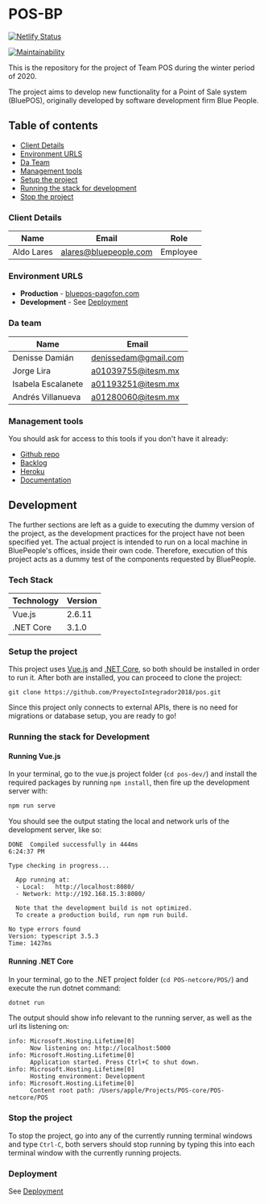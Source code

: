 # POS-BP
[![Netlify Status](https://api.netlify.com/api/v1/badges/036fde6b-1c8b-4567-a121-93b5ddddcfdf/deploy-status)](https://app.netlify.com/sites/bluepos-pagofon/deploys)

[![Maintainability](https://api.codeclimate.com/v1/badges/79c4af4b32334d6d1699/maintainability)](https://codeclimate.com/github/ProyectoIntegrador2018/pos/maintainability)

This is the repository for the project of Team POS during the winter period of 2020.

The project aims to develop new functionality for a Point of Sale system (BluePOS), originally developed by software development firm Blue People.

## Table of contents

* [Client Details](#client-details)
* [Environment URLS](#environment-urls)
* [Da Team](#da-team)
* [Management tools](#management-tools)
* [Setup the project](#setup-the-project)
* [Running the stack for development](#running-the-stack-for-development)
* [Stop the project](#stop-the-project)


### Client Details

| Name               | Email             | Role |
| ------------------ | ----------------- | ---- |
| Aldo Lares | alares@bluepeople.com | Employee  |


### Environment URLS

* **Production** - [bluepos-pagofon.com](https://bluepos-pagofon.netlify.com/)
* **Development** - See [Deployment](DEPLOYMENT.md)

### Da team

| Name           | Email             |
| -------------- | ----------------- |
|Denisse Damián  | denissedam@gmail.com 
|Jorge Lira      | a01039755@itesm.mx
|Isabela Escalanete |a01193251@itesm.mx
|Andrés Villanueva |a01280060@itesm.mx

### Management tools

You should ask for access to this tools if you don't have it already:

* [Github repo](https://github.com/ProyectoIntegrador2018/pos)
* [Backlog](https://github.com/ProyectoIntegrador2018/pos/projects/1)
* [Heroku](https://crowdfront-staging.herokuapp.com/)
* [Documentation](https://drive.com)

## Development

The further sections are left as a guide to executing the dummy version of the project, as the development practices for the project have not been specified yet. The actual project is intended to run on a local machine in BluePeople's offices, inside their own code. Therefore, execution of this project acts as a dummy test of the components requested by BluePeople.

### Tech Stack

| Technology               | Version     | 
| ------------------ | ----------------- | 
| Vue.js | 2.6.11 |
| .NET Core | 3.1.0 |

### Setup the project

This project uses [Vue.js](https://vuejs.org/v2/guide/installation.html) and [.NET Core](https://dotnet.microsoft.com/download), so both should be installed in order to run it. After both are installed, you can proceed to clone the project:

```
git clone https://github.com/ProyectoIntegrador2018/pos.git
```

Since this project only connects to external APIs, there is no need for migrations or database setup, you are ready to go!

### Running the stack for Development

#### Running Vue.js

In your terminal, go to the vue.js project folder (`cd pos-dev/`) and install the required packages by running `npm install`, then fire up the development server with:

```bash
npm run serve
```

You should see the output stating the local and network urls of the development server, like so:

```
DONE  Compiled successfully in 444ms                                                                                           6:24:37 PM

Type checking in progress...

  App running at:
  - Local:   http://localhost:8080/ 
  - Network: http://192.168.15.3:8080/

  Note that the development build is not optimized.
  To create a production build, run npm run build.

No type errors found
Version: typescript 3.5.3
Time: 1427ms
```

#### Running .NET Core

In your terminal, go to the .NET project folder (`cd POS-netcore/POS/`) and execute the run dotnet command:

```bash
dotnet run
```

The output should show info relevant to the running server, as well as the url its listening on:

```
info: Microsoft.Hosting.Lifetime[0]
      Now listening on: http://localhost:5000
info: Microsoft.Hosting.Lifetime[0]
      Application started. Press Ctrl+C to shut down.
info: Microsoft.Hosting.Lifetime[0]
      Hosting environment: Development
info: Microsoft.Hosting.Lifetime[0]
      Content root path: /Users/apple/Projects/POS-core/POS-netcore/POS
```

### Stop the project

To stop the project, go into any of the currently running terminal windows and type `Ctrl-C`, both servers should stop running by typing this into each terminal window with the currently running projects.


### Deployment
See [Deployment](DEPLOYMENT.md)

